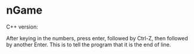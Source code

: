 # nGame

C++ version:

After keying in the numbers, press enter, followed by Ctrl-Z, then followed by another Enter. This is to tell the program that it is the end of line.

